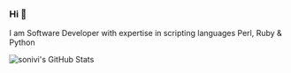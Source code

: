 ### Hi 👋

I am Software Developer with expertise in scripting languages Perl, Ruby & Python


![sonivi's GitHub Stats](https://github-readme-stats.vercel.app/api?username=sonivi&show_icons=true&theme=vue&icon_color=95A5A6&title_color=F1C40F&hide_border=1)

<!--
**sonivi/sonivi** is a ✨ _special_ ✨ repository because its `README.md` (this file) appears on your GitHub profile.

Here are some ideas to get you started:

- 🔭 I’m currently working on ...
- 🌱 I’m currently learning ...
- 👯 I’m looking to collaborate on ...
- 🤔 I’m looking for help with ...
- 💬 Ask me about ...
- 📫 How to reach me: ...
- 😄 Pronouns: ...
- ⚡ Fun fact: ...
-->
